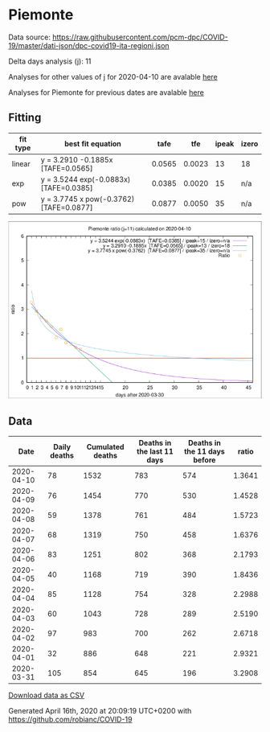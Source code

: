 # Piemonte

Data source: https://raw.githubusercontent.com/pcm-dpc/COVID-19/master/dati-json/dpc-covid19-ita-regioni.json

Delta days analysis (j): 11

Analyses for other values of j for 2020-04-10 are avalable [here](../2020-04-10/README.md)

Analyses for Piemonte for previous dates are avalable [here](../README.md)

## Fitting 
|fit type|best fit equation|tafe|tfe|ipeak|izero|
|-------|-----|--------|------|---|---|
|linear|y = 3.2910 -0.1885x  [TAFE=0.0565]|0.0565|0.0023|13|18|
|exp|y = 3.5244 exp(-0.0883x)  [TAFE=0.0385]|0.0385|0.0020|15|n/a|
|pow|y = 3.7745 x pow(-0.3762)  [TAFE=0.0877]|0.0877|0.0050|35|n/a|

![Plot](COVID-19_piemonte_j11_2020-04-10.png)

## Data
|Date|Daily deaths|Cumulated deaths|Deaths in the last 11 days|Deaths in the 11 days before|ratio|
|----|----------|-----------|-------|--------------------|-----|
|2020-04-10|78|1532|783|574|1.3641|
|2020-04-09|76|1454|770|530|1.4528|
|2020-04-08|59|1378|761|484|1.5723|
|2020-04-07|68|1319|750|458|1.6376|
|2020-04-06|83|1251|802|368|2.1793|
|2020-04-05|40|1168|719|390|1.8436|
|2020-04-04|85|1128|754|328|2.2988|
|2020-04-03|60|1043|728|289|2.5190|
|2020-04-02|97|983|700|262|2.6718|
|2020-04-01|32|886|648|221|2.9321|
|2020-03-31|105|854|645|196|3.2908|

[Download data as CSV](COVID-19_piemonte_j11_2020-04-10.csv)

Generated April 16th, 2020 at 20:09:19 UTC+0200 with https://github.com/robianc/COVID-19
